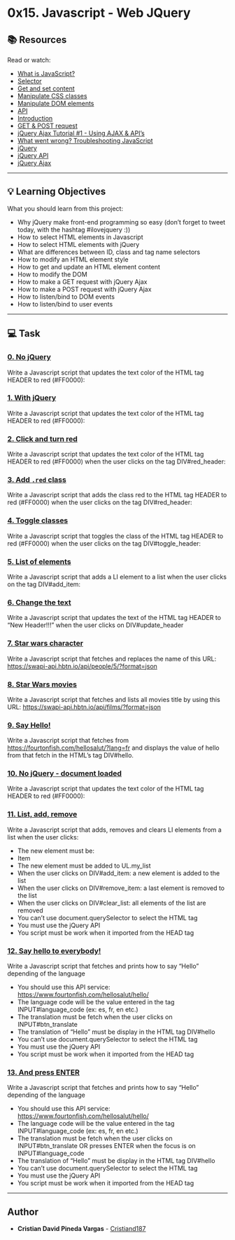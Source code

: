 # 0x15. Javascript - Web JQuery

## :books: Resources
Read or watch:
* [What is JavaScript?](https://intranet.hbtn.io/rltoken/FBd59d6M-Bal5PiSJbhw9g)
* [Selector](https://intranet.hbtn.io/rltoken/RtFB5Ycdvvk5OYv79zgr6A)
* [Get and set content](https://intranet.hbtn.io/rltoken/JAC2vdSj1pbH6y_9OwQrAw)
* [Manipulate CSS classes](https://intranet.hbtn.io/rltoken/Pvl_U4kdmxtHrZAHoFh_qw)
* [Manipulate DOM elements](https://intranet.hbtn.io/rltoken/fA1R3S7dNUX4lj68z6qMyw)
* [API](https://intranet.hbtn.io/rltoken/w_Y67Y3UlGQ6nluZx9KJyQ)
* [Introduction](https://intranet.hbtn.io/rltoken/LOMQvsml-4ttg2Y2TVNbqQ)
* [GET & POST request](https://intranet.hbtn.io/rltoken/xN81Z76ZeNgB42tyJOgXjA)
* [jQuery Ajax Tutorial #1 - Using AJAX & API’s](https://intranet.hbtn.io/rltoken/Rq2Ob5rhN-N458YBxxaRXQ)
* [What went wrong? Troubleshooting JavaScript](https://intranet.hbtn.io/rltoken/ZpjZXl5AxHmurQFuxQfB4A)
* [jQuery](https://intranet.hbtn.io/rltoken/L5nA7F44DBhrCAdlEvxrqQ)
* [jQuery API](https://intranet.hbtn.io/rltoken/U3XGm3WaMxON5c-NkBFS6Q)
* [jQuery Ajax](https://intranet.hbtn.io/rltoken/pZmSwUxd65dxIrX7D4n1pg)

---
## :bulb: Learning Objectives
What you should learn from this project:

* Why jQuery make front-end programming so easy (don’t forget to tweet today, with the hashtag #ilovejquery :))
* How to select HTML elements in Javascript
* How to select HTML elements with jQuery
* What are differences between ID, class and tag name selectors
* How to modify an HTML element style
* How to get and update an HTML element content
* How to modify the DOM
* How to make a GET request with jQuery Ajax
* How to make a POST request with jQuery Ajax
* How to listen/bind to DOM events
* How to listen/bind to user events

---
## :computer: Task

### [0. No jQuery](./0-script.js)
Write a Javascript script that updates the text color of the HTML tag HEADER to red (#FF0000):


### [1. With jQuery](./1-script.js)
Write a Javascript script that updates the text color of the HTML tag HEADER to red (#FF0000):


### [2. Click and turn red](./2-script.js)
Write a Javascript script that updates the text color of the HTML tag HEADER to red (#FF0000) when the user clicks on the tag DIV#red_header:


### [3. Add `.red` class](./3-script.js)
Write a Javascript script that adds the class red to the HTML tag HEADER to red (#FF0000) when the user clicks on the tag DIV#red_header:


### [4. Toggle classes](./4-script.js)
Write a Javascript script that toggles the class of the HTML tag HEADER to red (#FF0000) when the user clicks on the tag DIV#toggle_header:


### [5. List of elements](./5-script.js)
Write a Javascript script that adds a LI element to a list when the user clicks on the tag DIV#add_item:


### [6. Change the text](./6-script.js)
Write a Javascript script that updates the text of the HTML tag HEADER to “New Header!!!” when the user clicks on DIV#update_header


### [7. Star wars character](./7-script.js)
Write a Javascript script that fetches and replaces the name of this URL: https://swapi-api.hbtn.io/api/people/5/?format=json


### [8. Star Wars movies](./8-script.js)
Write a Javascript script that fetches and lists all movies title by using this URL: https://swapi-api.hbtn.io/api/films/?format=json


### [9. Say Hello!](./9-script.js)
Write a Javascript script that fetches from https://fourtonfish.com/hellosalut/?lang=fr and displays the value of hello from that fetch in the HTML’s tag DIV#hello.


### [10. No jQuery - document loaded](./100-script.js)
Write a Javascript script that updates the text color of the HTML tag HEADER to red (#FF0000):


### [11. List, add, remove](./101-script.js)
Write a Javascript script that adds, removes and clears LI elements from a list when the user clicks:
 * The new element must be: <li>Item</li>
 * The new element must be added to UL.my_list
 * When the user clicks on DIV#add_item: a new element is added to the list
 * When the user clicks on DIV#remove_item: a last element is removed to the list
 * When the user clicks on DIV#clear_list: all elements of the list are removed
 * You can’t use document.querySelector to select the HTML tag
 * You must use the jQuery API
 * You script must be work when it imported from the HEAD tag


### [12. Say hello to everybody!](./102-script.js)
Write a Javascript script that fetches and prints how to say “Hello” depending of the language
 * You should use this API service: https://www.fourtonfish.com/hellosalut/hello/ 
 * The language code will be the value entered in the tag INPUT#language_code (ex: es, fr, en etc.)
 * The translation must be fetch when the user clicks on INPUT#btn_translate
 * The translation of “Hello” must be display in the HTML tag DIV#hello
 * You can’t use document.querySelector to select the HTML tag
 * You must use the jQuery API
 * You script must be work when it imported from the HEAD tag


### [13. And press ENTER](./103-script.js)
Write a Javascript script that fetches and prints how to say “Hello” depending of the language
 * You should use this API service: https://www.fourtonfish.com/hellosalut/hello/ 
 * The language code will be the value entered in the tag INPUT#language_code (ex: es, fr, en etc.)
 * The translation must be fetch when the user clicks on INPUT#btn_translate  OR presses ENTER when the focus is on INPUT#language_code
 * The translation of “Hello” must be display in the HTML tag DIV#hello
 * You can’t use document.querySelector to select the HTML tag
 * You must use the jQuery API
 * You script must be work when it imported from the HEAD tag

---

## Author
* **Cristian David Pineda Vargas** - [Cristiand187](https://github.com/Cristiand187)